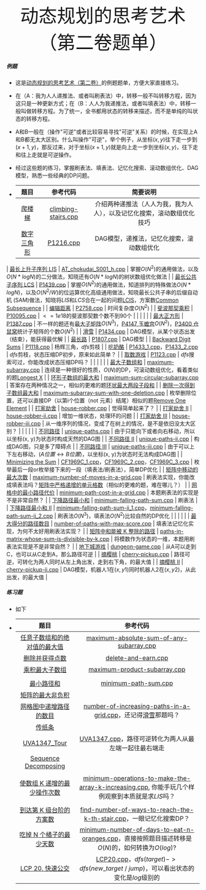 <div align=center >
  <font face="黑体" size=7>动态规划的思考艺术（第二卷题单）</font>
 </div>

##### 例题

- 这是[动态规划的思考艺术（第二卷）](https://ofshare.github.io/2024-05-04-2hello-algorithm/)的例题题单，方便大家直接练习。

- 在（A：我为人人递推法、或者叫刷表法）中，转移一般不叫转移方程，因为这只是一种更新方式；在（B：人人为我递推法，或者叫填表法）中，转移一般叫做转移方程。为了统一，全书都用状态的转移来描述，而不是单纯的叫状态的转移方程。

- A和B一般在（操作"可逆"或者比较容易寻找"可逆"关系）的时候，在实现上A和B都无太大区别。什么叫操作"可逆"，举个例子，从坐标$(x, y)$往下走一步到$(x + 1, y)$，那反过来，对于坐标$(x + 1, y)$就是向上走一步到坐标$(x, y)$，往下走和往上走就是可逆操作。

- 经过这些题的练习，掌握刷表法、填表法、记忆化搜索、滚动数组优化、DAG模型，熟悉一些经典的DP问题。

- |                             题目                             |                           参考代码                           |                           简要说明                           |
  | :----------------------------------------------------------: | :----------------------------------------------------------: | :----------------------------------------------------------: |
  |   [爬楼梯](https://leetcode.cn/problems/climbing-stairs/)    | [climbing-stairs.cpp](https://github.com/OFShare/DP-Book/blob/master/codes/climbing-stairs.cpp) | 介绍两种递推法（人人为我，我为人人），以及记忆化搜索，滚动数组优化技巧 |
  |     [数字三角形](https://www.luogu.com.cn/problem/P1216)     | [P1216.cpp](https://github.com/OFShare/DP-Book/blob/master/codes/P1216.cpp) |          DAG模型，递推法，记忆化搜索，滚动数组优化           |
| [最长上升子序列 LIS](https://www.luogu.com.cn/problem/AT_chokudai_S001_h) | [AT_chokudai_S001_h.cpp](https://github.com/OFShare/DP-Book/blob/master/codes/AT_chokudai_S001_h.cpp) | 掌握$O(N ^ 2)$的通用做法，以及$O(N * logN)$的二分做法，知晓还有$O(N * logN)$的树状数组优化做法 |
  | [最长公共子序列 LCS](https://www.luogu.com.cn/problem/P1439) | [P1439.cpp](https://github.com/OFShare/DP-Book/blob/master/codes/P1439.cpp) | 掌握$O(N ^ 2)$的通用做法，知道排列的特殊做法$O(N * logN)$，以及$O(N^2 / W)$的位运算优化高级通用做法，知晓最长公共子串的后缀自动机 (SAM)做法，知晓将$LIS$和$LCS$合在一起的问题[LCIS](https://codeforces.com/problemset/problem/10/D)，方案数[Common Subsequence](https://www.luogu.com.cn/problem/AT_abc130_e) |
  |      [编辑距离](https://www.luogu.com.cn/problem/P2758)      | [P2758.cpp](https://github.com/OFShare/DP-Book/blob/master/codes/P2758.cpp) |                      时间复杂度$O(N^2)$                      |
  |   [斐波那契乘积](https://www.luogu.com.cn/problem/P10095)    | [P10095.cpp](https://github.com/OFShare/DP-Book/blob/master/codes/P10095.cpp) |               $<=1e18$的斐波那契数个数不到90个               |
  |                                                              |                                                              |                                                              |
  |     [最大正方形](https://www.luogu.com.cn/problem/P1387)     | [P1387.cpp](https://github.com/OFShare/DP-Book/blob/master/codes/P1387.cpp) | 不一样的题还有[最大子矩阵](https://leetcode.cn/problems/max-submatrix-lcci/)$O(N ^ 3)$，[P4147 玉蟾宫](https://www.luogu.com.cn/problem/P4147)$O(N ^ 2)$，[P3400 仓鼠窝](https://www.luogu.com.cn/problem/P3400)统计子矩阵的个数$O(N ^ 2)$ |
  |        [滑雪](https://www.luogu.com.cn/problem/P1434)        | [P1434.cpp](https://github.com/OFShare/DP-Book/blob/master/codes/P1434.cpp) |        DAG模型，从某个状态出发（结束），能获得最优解         |
  |       [最长路](https://www.luogu.com.cn/problem/P1807)       | [P1807.cpp](https://github.com/OFShare/DP-Book/blob/master/codes/P1807.cpp) |                           DAG模型                            |
  | [Backward Digit Sums](https://www.luogu.com.cn/problem/P1118) | [P1118.cpp](https://github.com/OFShare/DP-Book/blob/master/codes/P1118.cpp) |                     杨辉三角，$dfs$剪枝                      |
  |       [吃奶酪](https://www.luogu.com.cn/problem/P1433)       | [P1433_1.cpp](https://github.com/OFShare/DP-Book/blob/master/codes/P1433_1.cpp)，[P1433_2.cpp](https://github.com/OFShare/DP-Book/blob/master/codes/P1433_2.cpp) |          $dfs$剪枝，状态压缩DP初步，原来如此简单？           |
  |      [取数游戏](https://www.luogu.com.cn/problem/P1123)      | [P1123.cpp](https://github.com/OFShare/DP-Book/blob/master/codes/P1123.cpp) |            $dfs$搜索可过，你能改成状态压缩DP吗？             |
  |                                                              |                                                              |                                                              |
  | [最大子数组和](https://leetcode.cn/problems/maximum-subarray/) | [maximum-subarray.cpp](https://github.com/OFShare/DP-Book/blob/master/codes/maximum-subarray.cpp) | 连续是一种很好的性质，$O(N)$的DP，可滚动数组优化，看着类似的题[Longest X](https://www.luogu.com.cn/problem/AT_abc229_d) |
  | [环形子数组的最大和](https://leetcode.cn/problems/maximum-sum-circular-subarray/) | [maximum-sum-circular-subarray.cpp](https://github.com/OFShare/DP-Book/blob/master/codes/maximum-sum-circular-subarray.cpp) | 答案存在两种情况之一，相似的更难的题[环状最大两段子段和](https://www.luogu.com.cn/problem/P1121) |
  | [删除一次得到子数组最大和](https://leetcode.cn/problems/maximum-subarray-sum-with-one-deletion/) | [maximum-subarray-sum-with-one-deletion.cpp](https://github.com/OFShare/DP-Book/blob/master/codes/maximum-subarray-sum-with-one-deletion.cpp) | 枚举删除位置，还可以直接DP（以第i个位置（not 元素）结尾）相似的题[Remove One Element](https://codeforces.com/contest/1272/problem/D) |
  |    [打家劫舍](https://leetcode.cn/problems/house-robber/)    | [house-robber.cpp](https://github.com/OFShare/DP-Book/blob/master/codes/house-robber.cpp) |                       觉得简单起来了？                       |
  | [打家劫舍 II](https://leetcode.cn/problems/house-robber-ii/) | [house-robber-ii.cpp](https://github.com/OFShare/DP-Book/blob/master/codes/house-robber-ii.cpp) |                  增加一维状态，处理环的问题                  |
  | [打家劫舍 III](https://leetcode.cn/problems/house-robber-iii/) | [house-robber-iii.cpp](https://github.com/OFShare/DP-Book/blob/master/codes/house-robber-iii.cpp) | 从一维序列的情况，变成了在树上的情况，是不是依旧没太大区别？ |
  |                                                              |                                                              |                                                              |
  |    [不同路径](https://leetcode.cn/problems/unique-paths/)    | [unique-paths.cpp](https://github.com/OFShare/DP-Book/blob/master/codes/unique-paths.cpp) | 由于只能向下或者向右移动，所以以坐标(x, y)为状态时构成天然的DAG图 |
  | [不同路径 II](https://leetcode.cn/problems/unique-paths-ii/) | [unique-paths-ii.cpp](https://github.com/OFShare/DP-Book/blob/master/codes/unique-paths-ii.cpp) |                  构成DAG图，只是多了障碍点                   |
  | [不同路径 III](https://leetcode.cn/problems/unique-paths-iii/) | [unique-paths-iii.cpp](https://github.com/OFShare/DP-Book/blob/master/codes/unique-paths-iii.cpp) | 由于可以上下左右移动，($A位置 \leftrightarrow B位置$)，以坐标(x, y)为状态时无法构成DAG图 |
  | [Minimizing the Sum](https://www.luogu.com.cn/problem/CF1969C) | [CF1969C_1.cpp](https://github.com/OFShare/DP-Book/blob/master/codes/CF1969C_1.cpp)，[CF1969C_2.cpp](https://github.com/OFShare/DP-Book/blob/master/codes/CF1969C_2.cpp)，[CF1969C_3.cpp](https://github.com/OFShare/DP-Book/blob/master/codes/CF1969C_3.cpp) | 枚举最后一段or枚举接下来的一段（填表法/刷表法），简单DP优化  |
  | [矩阵中移动的最大次数](https://leetcode.cn/problems/maximum-number-of-moves-in-a-grid/) | [maximum-number-of-moves-in-a-grid.cpp](https://github.com/OFShare/DP-Book/blob/master/codes/maximum-number-of-moves-in-a-grid.cpp) | 刷表法实现，你能改成填表法吗？[矩阵中严格递增的单元格数](https://leetcode.cn/problems/maximum-strictly-increasing-cells-in-a-matrix/)（相似的更难的题，难在哪儿？） |
  | [网格中的最小路径代价](https://leetcode.cn/problems/minimum-path-cost-in-a-grid/) | [minimum-path-cost-in-a-grid.cpp](https://github.com/OFShare/DP-Book/blob/master/codes/minimum-path-cost-in-a-grid.cpp) |               本题刷表法的实现是不是非常自然？               |
  | [下降路径最小和](https://leetcode.cn/problems/minimum-falling-path-sum/) | [minimum-falling-path-sum.cpp](https://github.com/OFShare/DP-Book/blob/master/codes/minimum-falling-path-sum.cpp) |                            刷表法                            |
  | [下降路径最小和 II](https://leetcode.cn/problems/minimum-falling-path-sum-ii/) | [minimum-falling-path-sum-ii_1.cpp](https://github.com/OFShare/DP-Book/blob/master/codes/minimum-falling-path-sum-ii_1.cpp)，[minimum-falling-path-sum-ii_2.cpp](https://github.com/OFShare/DP-Book/blob/master/codes/minimum-falling-path-sum-ii_2.cpp) |      刷表法$O(N ^ 3)$，填表法$O(N ^ 2)$比较自然的DP优化      |
  |                                                              |                                                              |                                                              |
  | [最大得分的路径数目](https://leetcode.cn/problems/number-of-paths-with-max-score/) | [number-of-paths-with-max-score.cpp](https://github.com/OFShare/DP-Book/blob/master/codes/number-of-paths-with-max-score.cpp) |          填表法记忆化实现，为何不太好用刷表法实现？          |
  | [矩阵中和能被 K 整除的路径](https://leetcode.cn/problems/paths-in-matrix-whose-sum-is-divisible-by-k/) | [paths-in-matrix-whose-sum-is-divisible-by-k.cpp](https://github.com/OFShare/DP-Book/blob/master/codes/paths-in-matrix-whose-sum-is-divisible-by-k.cpp) |    将模数作为状态的一维，本题用刷表法实现是不是非常自然？    |
  |   [地下城游戏](https://leetcode.cn/problems/dungeon-game/)   | [dungeon-game.cpp](https://github.com/OFShare/DP-Book/blob/master/codes/dungeon-game.cpp) |          从A可以走到C，也可以从C走到A，那么路径可逆          |
  |    [摘樱桃](https://leetcode.cn/problems/cherry-pickup/)     | [cherry-pickup.cpp](https://github.com/OFShare/DP-Book/blob/master/codes/cherry-pickup.cpp) | 路径可逆，可转化为两人同时从左上角出发，走到右下角，的最大值 |
  | [摘樱桃 II](https://leetcode.cn/problems/cherry-pickup-ii/)  | [cherry-pickup-ii.cpp](https://github.com/OFShare/DP-Book/blob/master/codes/cherry-pickup-ii.cpp) | DAG模型，机器人1在$(x, y1)$同时机器人2在$(x, y2)$，从此出发，的最大值 |
  

##### 练习题

- 如下

- |                             题目                             |                           参考代码                           |
  | :----------------------------------------------------------: | :----------------------------------------------------------: |
  | [任意子数组和的绝对值的最大值](https://leetcode.cn/problems/maximum-absolute-sum-of-any-subarray/) | [maximum-absolute-sum-of-any-subarray.cpp](https://github.com/OFShare/DP-Book/blob/master/codes/maximum-absolute-sum-of-any-subarray.cpp) |
  | [删除并获得点数](https://leetcode.cn/problems/delete-and-earn/) | [delete-and-earn.cpp](https://github.com/OFShare/DP-Book/blob/master/codes/delete-and-earn.cpp) |
  | [乘积最大子数组](https://leetcode.cn/problems/maximum-product-subarray/) | [maximum-product-subarray.cpp](https://github.com/OFShare/DP-Book/blob/master/codes/maximum-product-subarray.cpp) |
  |                                                              |                                                              |
  | [最小路径和](https://leetcode.cn/problems/minimum-path-sum/) | [minimum-path-sum.cpp](https://github.com/OFShare/DP-Book/blob/master/codes/minimum-path-sum.cpp) |
  | [矩阵的最大非负积](https://leetcode.cn/problems/maximum-non-negative-product-in-a-matrix/) |                                                              |
  | [网格图中递增路径的数目](https://leetcode.cn/problems/number-of-increasing-paths-in-a-grid/) | [number-of-increasing-paths-in-a-grid.cpp](https://github.com/OFShare/DP-Book/blob/master/codes/number-of-increasing-paths-in-a-grid.cpp)，还记得[滑雪](https://www.luogu.com.cn/problem/P1434)那题吗？ |
  |       [传纸条](https://www.luogu.com.cn/problem/P1006)       |                                                              |
  |   [UVA1347_Tour](https://www.luogu.com.cn/problem/UVA1347)   | [UVA1347.cpp](https://github.com/OFShare/DP-Book/blob/master/codes/UVA1347.cpp)，路径可逆转化为两人从最左端一起往最右端走 |
  | [Sequence Decomposing](https://www.luogu.com.cn/problem/AT_abc134_e) |                                                              |
  |                                                              |                                                              |
  | [使数组 K 递增的最少操作次数](https://leetcode.cn/problems/minimum-operations-to-make-the-array-k-increasing/) | [minimum-operations-to-make-the-array-k-increasing.cpp](https://github.com/OFShare/DP-Book/blob/master/codes/minimum-operations-to-make-the-array-k-increasing.cpp), 你能手玩几个样例观察到本质就是求$LIS$吗？ |
  |                                                              |                                                              |
  | [到达第 K 级台阶的方案数](https://leetcode.cn/problems/find-number-of-ways-to-reach-the-k-th-stair/) | [find-number-of-ways-to-reach-the-k-th-stair.cpp](https://github.com/OFShare/DP-Book/blob/master/codes/find-number-of-ways-to-reach-the-k-th-stair.cpp)，一眼记忆化搜索DP？ |
  | [吃掉 N 个橘子的最少天数](https://leetcode.cn/problems/minimum-number-of-days-to-eat-n-oranges/) | [minimum-number-of-days-to-eat-n-oranges.cpp](https://github.com/OFShare/DP-Book/blob/master/codes/minimum-number-of-days-to-eat-n-oranges.cpp)，直接按照题目描述转移是$O(N)$的，如何转换为$O(log)$? |
  |   [LCP 20. 快速公交](https://leetcode.cn/problems/meChtZ/)   | [LCP20.cpp](https://github.com/OFShare/DP-Book/blob/master/codes/LCP20.cpp)，$dfs(target) -> dfs(new\_target\ / \ jump)$，可以看出状态的变化是$log$级别的 |

